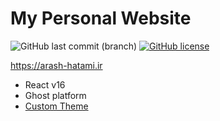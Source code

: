 # My Personal Website

![GitHub last commit (branch)](https://img.shields.io/github/last-commit/hatamiarash7/MyWebSite/master) [![GitHub license](https://img.shields.io/github/license/hatamiarash7/MyWebSite)](https://github.com/hatamiarash7/MyWebSite/blob/master/LICENSE)  

https://arash-hatami.ir

- React v16
- Ghost platform
- [Custom Theme](https://github.com/hatamiarash7/MyWebSite_Theme)
